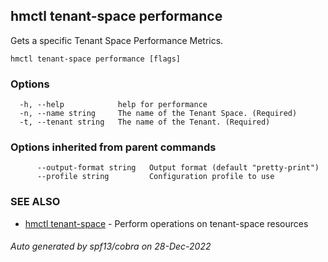 ## hmctl tenant-space performance

Gets a specific Tenant Space Performance Metrics.

```
hmctl tenant-space performance [flags]
```

### Options

```
  -h, --help            help for performance
  -n, --name string     The name of the Tenant Space. (Required)
  -t, --tenant string   The name of the Tenant. (Required)
```

### Options inherited from parent commands

```
      --output-format string   Output format (default "pretty-print")
      --profile string         Configuration profile to use
```

### SEE ALSO

* [hmctl tenant-space](hmctl_tenant-space.md)	 - Perform operations on tenant-space resources

###### Auto generated by spf13/cobra on 28-Dec-2022
